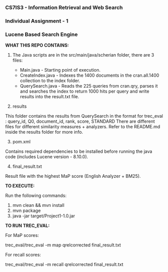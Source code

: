 ### CS7IS3 - Information Retrieval and Web Search
### Individual Assignment - 1
### Lucene Based Search Engine 

**WHAT THIS REPO CONTAINS:**

1. The Java scripts are in the src/main/java/scherian folder, there are 3 files: 
   - Main.java - Starting point of execution.
   - CreateIndex.java - Indexes the 1400 documents in the cran.all.1400 collection to the index folder. 
   - QuerySearch.java - Reads the 225 queries from cran.qry, parses it and searches the index to return 1000 hits per query and write results into the result.txt file.

2. results

This folder contains the results from QuerySearch in the format for trec_eval : query_id, Q0, document_id, rank, score, STANDARD 
There are different files for different similarity measures + analyzers. Refer to the README.md inside the results folder for more info.

3. pom.xml 

Contains required dependencies to be installed before running the java code (includes Lucene version - 8.10.0). 

4. final_result.txt 

Result file with the highest MaP score (English Analyzer + BM25).

**TO EXECUTE:**

Run the following commands:

1. mvn clean && mvn install
2. mvn package
3. java -jar target/Project1-1.0.jar

**TO RUN TREC_EVAL:**

For MaP scores:

trec_eval/trec_eval -m map qrelcorrected final_result.txt

For recall scores: 

trec_eval/trec_eval -m recall qrelcorrected final_result.txt
